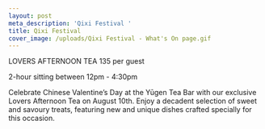 ```yaml
---
layout: post
meta_description: 'Qixi Festival '
title: Qixi Festival
cover_image: /uploads/Qixi Festival - What's On page.gif
---
```


LOVERS AFTERNOON TEA
135 per guest

2-hour sitting between 12pm - 4:30pm

Celebrate Chinese Valentine’s Day at the Yūgen Tea Bar with our exclusive Lovers Afternoon Tea on August 10th. Enjoy a decadent selection of sweet and savoury treats, featuring new and unique dishes crafted specially for this occasion.
